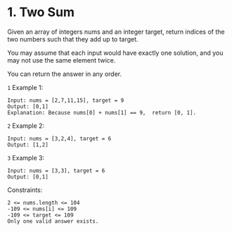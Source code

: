 # 1. Two Sum

Given an array of integers nums and an integer target, return indices of the two numbers such that they add up to target.

You may assume that each input would have exactly one solution, and you may not use the same element twice.

You can return the answer in any order.

`1` Example 1:

```
Input: nums = [2,7,11,15], target = 9
Output: [0,1]
Explanation: Because nums[0] + nums[1] == 9,  return [0, 1].
```

`2` Example 2:

```
Input: nums = [3,2,4], target = 6
Output: [1,2]
```

`3` Example 3:

```
Input: nums = [3,3], target = 6
Output: [0,1]
```

Constraints:

```
2 <= nums.length <= 104
-109 <= nums[i] <= 109
-109 <= target <= 109
Only one valid answer exists.
```
